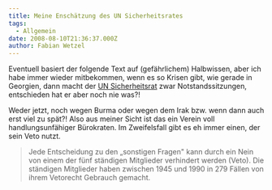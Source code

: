 ```yaml
---
title: Meine Enschätzung des UN Sicherheitsrates
tags:
  - Allgemein
date: 2008-08-10T21:36:37.000Z
author: Fabian Wetzel
---
```


Eventuell basiert der folgende Text auf (gefährlichem) Halbwissen, aber ich habe immer wieder mitbekommen, wenn es so Krisen gibt, wie gerade in Georgien, dann macht der [UN Sicherheitsrat](http://de.wikipedia.org/wiki/Sicherheitsrat_der_Vereinten_Nationen) zwar Notstandssitzungen, entschieden hat er aber noch nie was?!

Weder jetzt, noch wegen Burma oder wegen dem Irak bzw. wenn dann auch erst viel zu spät?! Also aus meiner Sicht ist das ein Verein voll handlungsunfähiger Bürokraten. Im Zweifelsfall gibt es eh immer einen, der sein Veto nutzt.
 > Jede Entscheidung zu den „sonstigen Fragen" kann durch ein Nein von einem der fünf ständigen Mitglieder verhindert werden (Veto). Die ständigen Mitglieder haben zwischen 1945 und 1990 in 279 Fällen von ihrem Vetorecht Gebrauch gemacht.


